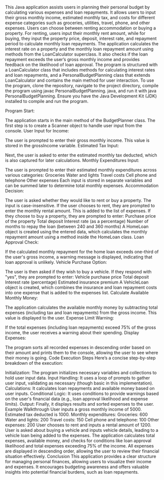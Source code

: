 This Java application assists users in planning their personal budget by calculating various expenses and loan repayments.
It allows users to input their gross monthly income, estimated monthly tax, and costs for different expense categories such as groceries, utilities,
travel, phone, and other expenses. Users can choose between renting accommodation or buying a property. For renting, users input their monthly rent amount,
while for buying, they input the property price, deposit, interest rate, and repayment period to calculate monthly loan repayments.
The application calculates the interest rate on a property and the monthly loan repayment amount using methods from the LoanCalculator superclass.
It also checks if the loan repayment exceeds the user’s gross monthly income and provides feedback on the likelihood of loan approval.
The program is structured with a LoanCalculator class that includes methods for calculating interest rates and loan repayments, and a PersonalBudgetPlanning class that extends LoanCalculator
and contains the main method for user interaction. To use the program, clone the repository, navigate to the project directory, compile the program using javac PersonalBudgetPlanning.
java, and run it with java PersonalBudgetPlanning. Ensure you have the Java Development Kit (JDK) installed to compile and run the program.


Program Start:

The application starts in the main method of the BudgetPlanner class.
The first step is to create a Scanner object to handle user input from the console.
User Input for Income:

The user is prompted to enter their gross monthly income. This value is stored in the grossIncome variable.
Estimated Tax Input:

Next, the user is asked to enter the estimated monthly tax deducted, which is also captured for later calculations.
Monthly Expenditures Input:

The user is prompted to enter their estimated monthly expenditures across various categories:
Groceries
Water and lights
Travel costs
Cell phone and telephone
Other expenses
Each input is stored in separate variables and can be summed later to determine total monthly expenses.
Accommodation Decision:

The user is asked whether they would like to rent or buy a property. The input is case-insensitive.
If the user chooses to rent, they are prompted to enter the monthly rental amount. This is added to the list of expenses.
If they choose to buy a property, they are prompted to enter:
Purchase price of the property
Total deposit
Interest rate (as a percentage)
Number of months to repay the loan (between 240 and 360 months)
A HomeLoan object is created using the entered data, which calculates the monthly repayment amount using a method inside the HomeLoan class.
Loan Approval Check:

If the calculated monthly repayment for the home loan exceeds one-third of the user's gross income, a warning message is displayed, indicating that loan approval is unlikely.
Vehicle Purchase Option:

The user is then asked if they wish to buy a vehicle. If they respond with "yes", they are prompted to enter:
Vehicle purchase price
Total deposit
Interest rate (percentage)
Estimated insurance premium
A VehicleLoan object is created, which combines the insurance and loan repayment costs into one expense that is added to the expenses list.
Calculate Available Monthly Money:

The application calculates the available monthly money by subtracting total expenses (including tax and loan repayments) from the gross income.
This value is displayed to the user.
Expense Limit Warning:

If the total expenses (including loan repayments) exceed 75% of the gross income, the user receives a warning about their spending.
Display Expenses:

The program sorts all recorded expenses in descending order based on their amount and prints them to the console, allowing the user to see where their money is going.
Code Execution Steps
Here’s a concise step-by-step breakdown of the execution:

Initialization: The program initializes necessary variables and collections to hold user input data.
Input Handling: It uses a loop of prompts to gather user input, validating as necessary (though basic in this implementation).
Calculations: It calculates loan repayments and available money based on user inputs.
Conditional Logic: It uses conditions to provide warnings based on the user's financial data (e.g., loan approval likelihood and expense limits).
Output: Finally, it displays results and sorted expenses to the user.
Example Walkthrough
User inputs a gross monthly income of 5000.
Estimated tax deducted is 1000.
Monthly expenditures:
Groceries: 600
Water and lights: 200
Travel costs: 150
Cell phone and telephone: 100
Other expenses: 200
User chooses to rent and inputs a rental amount of 1200.
User is asked about buying a vehicle and inputs vehicle details, leading to a vehicle loan being added to the expenses.
The application calculates total expenses, available money, and checks for conditions like loan approval likelihood and total expenses exceeding 75% of the income.
All expenses are displayed in descending order, allowing the user to review their financial situation effectively.
Conclusion
This application provides a clear structure for managing personal finances, allowing users to visualize their income and expenses. It encourages budgeting awareness
and offers valuable insights into potential financial burdens, such as loan repayments.

